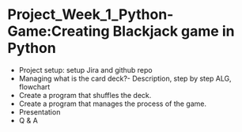 # Project_Week_1_Python-Game:Creating Blackjack game in Python
- Project setup: setup Jira and github repo
- Managing what is the card deck?- Description, step by step ALG, flowchart
- Create a program that shuffles the deck.
- Create a program that manages the process of the game.
- Presentation
- Q & A
